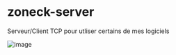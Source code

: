 # zoneck-server
Serveur/Client TCP pour utliser certains de mes logiciels

![image](https://user-images.githubusercontent.com/56195432/202782346-4f5af12a-0bdf-4715-95fa-bba538007b6e.png)
